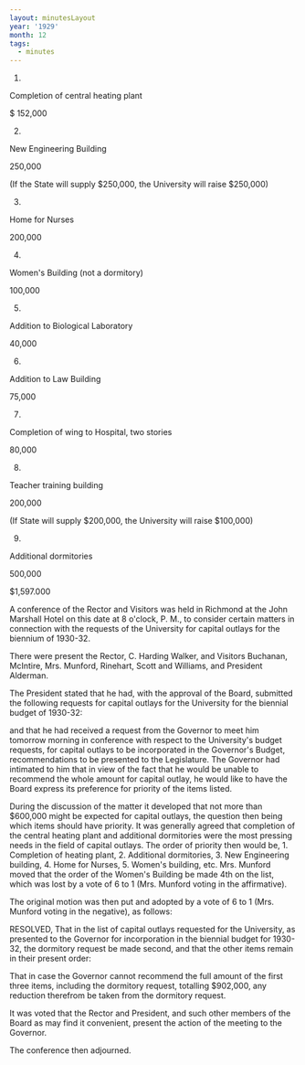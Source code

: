 ```yaml
---
layout: minutesLayout
year: '1929'
month: 12
tags:
  - minutes
---
```

1.

Completion of central heating plant

$ 152,000

2.

New Engineering Building

250,000

(If the State will supply $250,000, the University will raise $250,000)

3.

Home for Nurses

200,000

4.

Women's Building (not a dormitory)

100,000

5.

Addition to Biological Laboratory

40,000

6.

Addition to Law Building

75,000

7.

Completion of wing to Hospital, two stories

80,000

8.

Teacher training building

200,000

(If State will supply $200,000, the University will raise $100,000)

9.

Additional dormitories

500,000

$1,597.000

A conference of the Rector and Visitors was held in Richmond at the John Marshall Hotel on this date at 8 o'clock, P. M., to consider certain matters in connection with the requests of the University for capital outlays for the biennium of 1930-32.

There were present the Rector, C. Harding Walker, and Visitors Buchanan, McIntire, Mrs. Munford, Rinehart, Scott and Williams, and President Alderman.

The President stated that he had, with the approval of the Board, submitted the following requests for capital outlays for the University for the biennial budget of 1930-32:

and that he had received a request from the Governor to meet him tomorrow morning in conference with respect to the University's budget requests, for capital outlays to be incorporated in the Governor's Budget, recommendations to be presented to the Legislature. The Governor had intimated to him that in view of the fact that he would be unable to recommend the whole amount for capital outlay, he would like to have the Board express its preference for priority of the items listed.

During the discussion of the matter it developed that not more than $600,000 might be expected for capital outlays, the question then being which items should have priority. It was generally agreed that completion of the central heating plant and additional dormitories were the most pressing needs in the field of capital outlays. The order of priority then would be, 1. Completion of heating plant, 2. Additional dormitories, 3. New Engineering building, 4. Home for Nurses, 5. Women's building, etc. Mrs. Munford moved that the order of the Women's Building be made 4th on the list, which was lost by a vote of 6 to 1 (Mrs. Munford voting in the affirmative).

The original motion was then put and adopted by a vote of 6 to 1 (Mrs. Munford voting in the negative), as follows:

RESOLVED, That in the list of capital outlays requested for the University, as presented to the Governor for incorporation in the biennial budget for 1930-32, the dormitory request be made second, and that the other items remain in their present order:

That in case the Governor cannot recommend the full amount of the first three items, including the dormitory request, totalling $902,000, any reduction therefrom be taken from the dormitory request.

It was voted that the Rector and President, and such other members of the Board as may find it convenient, present the action of the meeting to the Governor.

The conference then adjourned.
